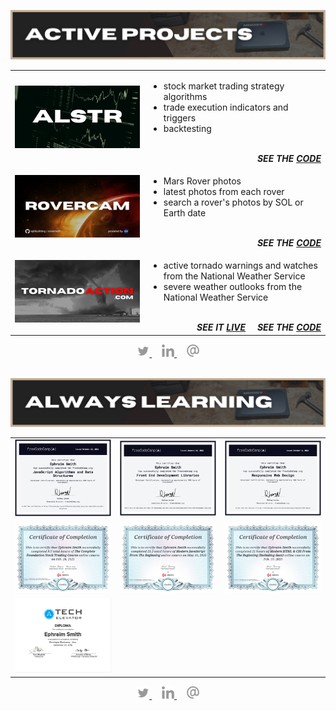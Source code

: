 ![active projects section](./assets/active-projects.png)

<table align='center'>
  <tr>
    <td width='200px'>
      <img src='./assets/alstr.png' alt='algo-trading system'>
    </td>
    <td>
      <ul>
        <li>stock market trading strategy algorithms</li>
        <li>trade execution indicators and triggers</li>
        <li>backtesting</li>
      </ul>
      <br/>
      <div align='right'>
        <strong><em>SEE THE <a href='https://github.com/ephbuilding/alstr' target='_blank'>CODE</a></em></strong>
      </div>
    </td>
  </tr>
  <tr>
    <td width='200px'>
      <img src='./assets/rovercam.png' alt='rovercam'>
    </td>
    <td>
      <ul>
        <li>Mars Rover photos</li>
        <li>latest photos from each rover</li>
        <li>search a rover's photos by SOL or Earth date</li>
      </ul>
      <br/>
      <div align='right'>
        <strong><em>SEE THE <a href='https://github.com/ephbuilding/rovercam' target='_blank'>CODE</a></em></strong>
      </div>
    </td>
  </tr>
  <tr>
    <td width='200px'>
      <img src='./assets/tornado-action.png' alt='tornadoaction.com'>
    </td>
    <td>
      <ul>
        <li>active tornado warnings and watches from the National Weather Service</li>
        <li>severe weather outlooks from the National Weather Service</li>
      </ul>
      <br/>
      <div align='right'>
        <span><strong><em>SEE IT <a href='https://tornadoaction.com' target='_blank'>LIVE</a></em></strong></span>&nbsp;&nbsp;&nbsp;&nbsp;&nbsp;<span><strong><em>SEE THE <a href='https://github.com/ephbuilding/tornado-action' target='_blank'>CODE</a></em></strong></span>
      </div>
    </td>
  </tr>
</table>

<div align='center'>
  <a href='https://twitter.com/ephbuilding' alt='social link icon'>
    <img src='./assets/icon-tw.svg' height='20'/>
  </a>
  &nbsp;
  &nbsp;
  <a href='https://linkedin.com/in/ephbuilding' alt='social link icon'>
    <img src='./assets/icon-li.svg' height='20'/>
  </a>
  &nbsp;
  &nbsp;
  <a href='mailto:email@ephraimsmith.dev' alt='social link icon'>
    <img src='./assets/icon-at.svg' height='20'/>
  </a>
</div>

<br/>

![always learning section graphic](./assets/always-learning.png)

<div align='center'>
  <table>
    <tr>
      <td>
        <img src='./assets/fcc-javascript.png' width='450px'/>
      </td>
      <td>
        <img src='./assets/fcc-frontend.png' width='450px'/>
      </td>
      <td>
        <img src='./assets/fcc-responsive-design.png' width='450px'/>
      </td>
    </tr>
    <tr>
      <td>
        <img src='./assets/udemy-stock-trading-1.jpg' width='450px'/>
      </td>
      <td>
        <img src='./assets/udemy-javascript.jpg' width='450px'/>
      </td>
      <td>
        <img src='./assets/udemy-html-css-sass.jpg' width='450px'/>
      </td>
    </tr>
    <tr>
      <td>
        <img src='./assets/tech_elevator.png' width='450px'/>
      </td>
    </tr>
  </table>
</div>

<div align='center'>
  <a href='https://twitter.com/ephbuilding' alt='social link icon'>
    <img src='./assets/icon-tw.svg' height='20'/>
  </a>
  &nbsp;
  &nbsp;
  <a href='https://linkedin.com/in/ephbuilding' alt='social link icon'>
    <img src='./assets/icon-li.svg' height='20'/>
  </a>
  &nbsp;
  &nbsp;
  <a href='mailto:email@ephraimsmith.dev' alt='social link icon'>
    <img src='./assets/icon-at.svg' height='20'/>
  </a>
</div>
